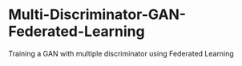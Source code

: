 # Multi-Discriminator-GAN-Federated-Learning
Training a GAN with multiple discriminator using Federated Learning
